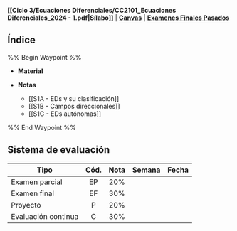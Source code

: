 

**[[Ciclo 3/Ecuaciones Diferenciales/CC2101_Ecuaciones Diferenciales_2024 - 1.pdf|Sílabo]]** | **[Canvas](https://utec.instructure.com/courses/14098)** | **[Examenes Finales Pasados](https://drive.google.com/drive/folders/12Yn9e_uVv_gXJHhnPAGqh4KIT6jHS02o)**

## Índice

%% Begin Waypoint %%
- **Material**

- **Notas**
	- [[S1A - EDs y su clasificación]]
	- [[S1B - Campos direccionales]]
	- [[S1C - EDs autónomas]]

%% End Waypoint %%
## Sistema de evaluación

| Tipo                | Cód. | Nota | Semana | Fecha |
| ------------------- | :--: | :--: | :----: | :---: |
| Examen parcial      |  EP  | 20%  |        |       |
| Examen final        |  EF  | 30%  |        |       |
| Proyecto            |  P   | 20%  |        |       |
| Evaluación continua |  C   | 30%  |        |       |